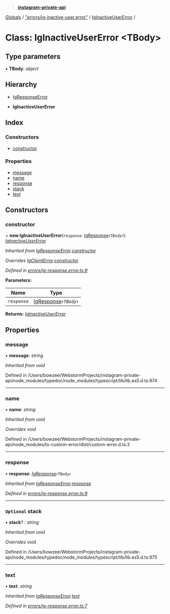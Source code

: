 > **[instagram-private-api](../README.md)**

[Globals](../README.md) / ["errors/ig-inactive-user.error"](../modules/_errors_ig_inactive_user_error_.md) / [IgInactiveUserError](_errors_ig_inactive_user_error_.iginactiveusererror.md) /

# Class: IgInactiveUserError <**TBody**>

## Type parameters

▪ **TBody**: *object*

## Hierarchy

  * [IgResponseError](_errors_ig_response_error_.igresponseerror.md)

  * **IgInactiveUserError**

## Index

### Constructors

* [constructor](_errors_ig_inactive_user_error_.iginactiveusererror.md#constructor)

### Properties

* [message](_errors_ig_inactive_user_error_.iginactiveusererror.md#message)
* [name](_errors_ig_inactive_user_error_.iginactiveusererror.md#name)
* [response](_errors_ig_inactive_user_error_.iginactiveusererror.md#response)
* [stack](_errors_ig_inactive_user_error_.iginactiveusererror.md#optional-stack)
* [text](_errors_ig_inactive_user_error_.iginactiveusererror.md#text)

## Constructors

###  constructor

\+ **new IgInactiveUserError**(`response`: [IgResponse](../modules/_types_common_types_.md#igresponse)‹*`TBody`*›): *[IgInactiveUserError](_errors_ig_inactive_user_error_.iginactiveusererror.md)*

*Inherited from [IgResponseError](_errors_ig_response_error_.igresponseerror.md).[constructor](_errors_ig_response_error_.igresponseerror.md#constructor)*

*Overrides [IgClientError](_errors_ig_client_error_.igclienterror.md).[constructor](_errors_ig_client_error_.igclienterror.md#constructor)*

*Defined in [errors/ig-response.error.ts:9](https://github.com/dilame/instagram-private-api/blob/3e16058/src/errors/ig-response.error.ts#L9)*

**Parameters:**

Name | Type |
------ | ------ |
`response` | [IgResponse](../modules/_types_common_types_.md#igresponse)‹*`TBody`*› |

**Returns:** *[IgInactiveUserError](_errors_ig_inactive_user_error_.iginactiveusererror.md)*

## Properties

###  message

• **message**: *string*

*Inherited from void*

Defined in /Users/bowzee/WebstormProjects/instagram-private-api/node_modules/typedoc/node_modules/typescript/lib/lib.es5.d.ts:974

___

###  name

• **name**: *string*

*Inherited from void*

*Overrides void*

Defined in /Users/bowzee/WebstormProjects/instagram-private-api/node_modules/ts-custom-error/dist/custom-error.d.ts:2

___

###  response

• **response**: *[IgResponse](../modules/_types_common_types_.md#igresponse)‹*`TBody`*›*

*Inherited from [IgResponseError](_errors_ig_response_error_.igresponseerror.md).[response](_errors_ig_response_error_.igresponseerror.md#response)*

*Defined in [errors/ig-response.error.ts:9](https://github.com/dilame/instagram-private-api/blob/3e16058/src/errors/ig-response.error.ts#L9)*

___

### `Optional` stack

• **stack**? : *string*

*Inherited from void*

*Overrides void*

Defined in /Users/bowzee/WebstormProjects/instagram-private-api/node_modules/typedoc/node_modules/typescript/lib/lib.es5.d.ts:975

___

###  text

• **text**: *string*

*Inherited from [IgResponseError](_errors_ig_response_error_.igresponseerror.md).[text](_errors_ig_response_error_.igresponseerror.md#text)*

*Defined in [errors/ig-response.error.ts:7](https://github.com/dilame/instagram-private-api/blob/3e16058/src/errors/ig-response.error.ts#L7)*